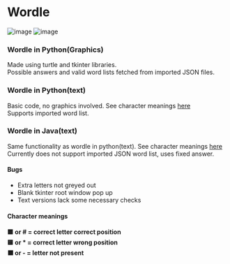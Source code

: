 # Wordle
![image](https://img.shields.io/badge/Python-FFD43B?style=for-the-badge&logo=python&logoColor=blue)
![image](https://img.shields.io/badge/Java-ED8B00?style=for-the-badge&logo=java&logoColor=white)

### Wordle in Python(Graphics)
Made using turtle and tkinter libraries.  
Possible answers and valid word lists fetched from imported JSON files.

### Wordle in Python(text)
Basic code, no graphics involved. See character meanings [here](#character-meanings)  
Supports imported word list.

### Wordle in Java(text)
Same functionality as wordle in python(text). See character meanings [here](#character-meanings)  
Currently does not support imported JSON word list, uses fixed answer.

#### Bugs
- Extra letters not greyed out
- Blank tkinter root window pop up
- Text versions lack some necessary checks

#### Character meanings
**🟩 or \# = correct letter correct position**  
**🟨 or \* = correct letter wrong position**  
**⬛ or \- = letter not present**
